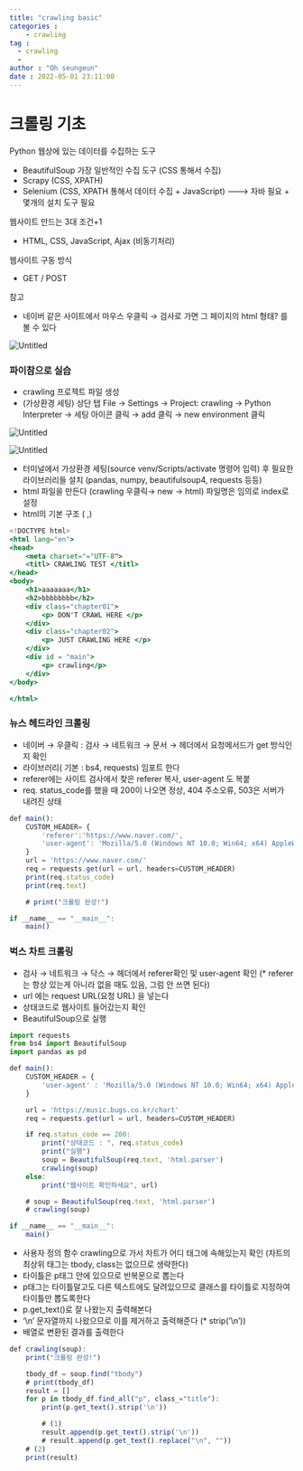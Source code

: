 ```yaml
---
title: "crawling basic"
categories :
    - crawling
tag :
  - crawling
  - 
author : "Oh seungeun"
date : 2022-05-01 23:11:00
---
```

# 크롤링 기초

Python
웹상에 있는 데이터를 수집하는 도구

- BeautifulSoup 가장 일반적인 수집 도구 (CSS 통해서 수집)
- Scrapy (CSS, XPATH)
- Selenium (CSS, XPATH 통해서 데이터 수집 + JavaScript)
---> 자바 필요 + 몇개의 설치 도구 필요

웹사이트 만드는 3대 조건+1

- HTML, CSS, JavaScript, Ajax (비동기처리)

웹사이트 구동 방식

- GET / POST

참고

- 네이버 같은 사이트에서 마우스 우클릭 → 검사로 가면 그 페이지의 html 형태? 를 볼 수 있다

![Untitled](/images/crawling/Untitled.png)

### 파이참으로 실습

- crawling 프로젝트 파일 생성
- (가상환경 세팅) 상단 탭 File → Settings →  Project: crawling → Python Interpreter → 세팅 아이콘 클릭 → add 클릭 → new environment 클릭

![Untitled](/images/crawling/Untitled%201.png)

![Untitled](/images/crawling/Untitled%202.png)

- 터미널에서 가상환경 세팅(source venv/Scripts/activate 명령어 입력) 후 필요한 라이브러리들 설치 (pandas, numpy, beautifulsoup4, requests 등등)
- html 파일을 만든다 (crawling 우클릭→ new → html) 파일명은 임의로 index로 설정
- html의 기본 구조 (<head> ,<body>)

```jsx
<!DOCTYPE html>
<html lang="en">
<head>
    <meta charset="="UTF-8">
    <titl> CRAWLING TEST </titl>
</head>
<body>
    <h1>aaaaaaa</h1>
    <h2>bbbbbbbb</h2>
    <div class="chapter01">
        <p> DON'T CRAWL HERE </p>
    </div>
    <div class="chapter02">
        <p> JUST CRAWLING HERE </p>
    </div>
    <div id = "main">
        <p> crawling</p>
    </div>
</body>

</html>
```

### 뉴스 헤드라인 크롤링

- 네이버 → 우클릭 : 검사 → 네트워크 → 문서 → 헤더에서 요청메서드가 get 방식인지 확인
- 라이브러리( 기본 : bs4, requests) 임포트 한다
- referer에는 사이트 검사에서 찾은 referer 복사, user-agent 도 복붙
- req. status_code를 했을 때 200이 나오면 정상, 404 주소오류, 503은 서버가 내려진 상태

```jsx
def main():
    CUSTOM_HEADER= {
        'referer':'https://www.naver.com/',
        'user-agent': 'Mozilla/5.0 (Windows NT 10.0; Win64; x64) AppleWebKit/537.36 (KHTML, like Gecko) Chrome/100.0.4896.127 Safari/537.36'
    }
    url = 'https://www.naver.com/'
    req = requests.get(url = url, headers=CUSTOM_HEADER)
    print(req.status_code)
    print(req.text)

    # print("크롤링 완성!")

if __name__ == "__main__":
    main()
```

### 벅스 차트 크롤링

- 검사 → 네트워크 → 닥스 → 헤더에서 referer확인 및 user-agent 확인 (* referer는 항상 있는게 아니라 없을 때도 있음, 그럼 안 쓰면 된다)
- url 에는 request URL(요청 URL) 을 넣는다
- 상태코드로 웹사이트 들어갔는지 확인
- BeautifulSoup으로 실행

```jsx
import requests
from bs4 import BeautifulSoup
import pandas as pd

def main():
    CUSTOM_HEADER = {
        'user-agent' : 'Mozilla/5.0 (Windows NT 10.0; Win64; x64) AppleWebKit/537.36 (KHTML, like Gecko) Chrome/100.0.4896.127 Safari/537.36'
    }

    url = 'https://music.bugs.co.kr/chart'
    req = requests.get(url = url, headers=CUSTOM_HEADER)

    if req.status_code == 200:
        print("상태코드 : ", req.status_code)
        print("실행")
        soup = BeautifulSoup(req.text, 'html.parser')
        crawling(soup)
    else:
        print("웹사이트 확인하세요", url)

    # soup = BeautifulSoup(req.text, 'html.parser')
    # crawling(soup)

if __name__ == "__main__":
    main()
```

- 사용자 정의 함수 crawling으로 가서 차트가 어디 태그에 속해있는지 확인 (차트의 최상위 태그는 tbody, class는 없으므로 생략한다)
- 타이틀은 p태그 안에 있으므로 반복문으로 뽑는다
- p태그는 타이틀말고도 다른 텍스트에도 달려있으므로 클래스를 타이틀로 지정하여 타이틀만 뽑도록한다
- p.get_text()로 잘 나왔는지 출력해본다
- ‘\n’ 문자열까지 나왔으므로 이를 제거하고 출력해준다 (* strip(’\n’))
- 배열로 변환된 결과를 출력한다

```jsx
def crawling(soup):
    print("크롤링 완성!")

    tbody_df = soup.find("tbody")
    # print(tbody_df)
    result = []
    for p in tbody_df.find_all("p", class_="title"):
        print(p.get_text().strip('\n'))

        # (1)
        result.append(p.get_text().strip('\n'))
        # result.append(p.get_text().replace("\n", ""))
    # (2)
    print(result)
```